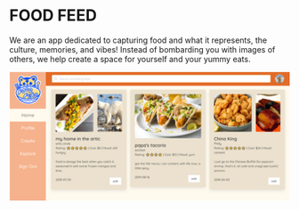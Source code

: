 # FOOD FEED
We are an app dedicated to capturing food and what it represents, the culture, memories, and vibes! Instead of bombarding you with images of others, we help create a space for yourself and your yummy eats.

![image info](./foodfee.png)

